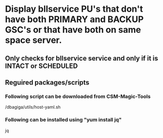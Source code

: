 # Display bllservice PU's that don't have both PRIMARY and BACKUP GSC's or that have both on same space server.
## Only checks for bllservice service and only if it is INTACT or SCHEDULED
## Reguired packages/scripts
### Following script can be downloaded from CSM-Magic-Tools
/dbagiga/utils/host-yaml.sh
### Following can be installed using "yum install jq"
jq

